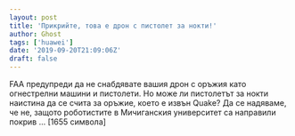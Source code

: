 ```yaml
---
layout: post
title: 'Прикрийте, това е дрон с пистолет за нокти!'
author: Ghost
tags: ['huawei']
date: '2019-09-20T21:09:06Z'
draft: false
---
```


FAA предупреди да не снабдявате вашия дрон с оръжия като огнестрелни машини и пистолети. Но може ли пистолетът за нокти наистина да се счита за оръжие, което е извън Quake? Да се надяваме, че не, защото роботистите в Мичиганския университет са направили покрив ... [1655 символа]
